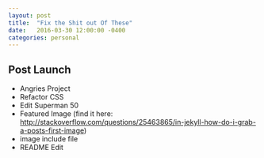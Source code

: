 ```yaml
---
layout: post
title:  "Fix the Shit out Of These"
date:   2016-03-30 12:00:00 -0400
categories: personal
---
```


## Post Launch
* Angries Project
* Refactor CSS
* Edit Superman 50
* Featured Image (find it here: http://stackoverflow.com/questions/25463865/in-jekyll-how-do-i-grab-a-posts-first-image)
* image include file
* README Edit
